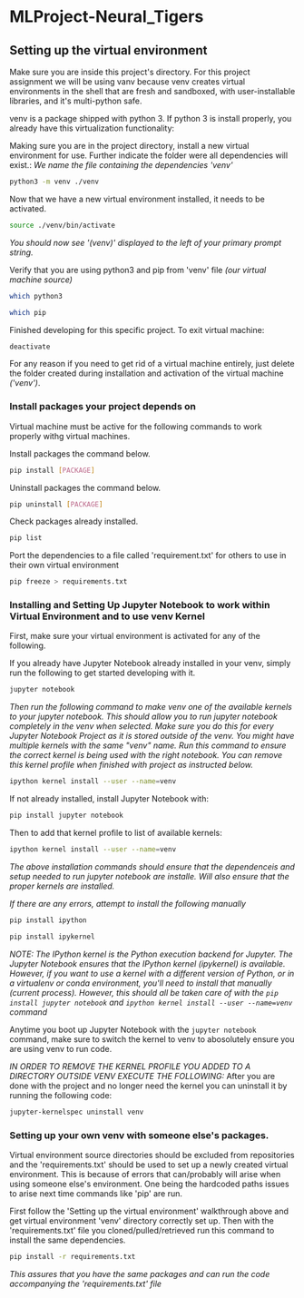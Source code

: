 # MLProject-Neural_Tigers

## Setting up the virtual environment
Make sure you are inside this project's directory. For this project assignment we will be using vanv because 
venv creates virtual environments in the shell that are fresh and sandboxed, with user-installable libraries, and it's multi-python safe.

venv is a package shipped with python 3. If python 3 is install properly, you already have this virtualization functionality: 

Making sure you are in the project directory, install a new virtual environment for use. Further indicate the folder were all dependencies will exist.:
*We name the file containing the dependencies 'venv'*
```bash
python3 -m venv ./venv
```

Now that we have a new virtual environment installed, it needs to be activated. 
```bash
source ./venv/bin/activate
```
*You should now see '(venv)' displayed to the left of your primary prompt string.*

Verify that you are using python3 and pip from 'venv' file *(our virtual machine source)* 
```bash
which python3
```
```bash
which pip
```

Finished developing for this specific project. To exit virtual machine:
```bash
deactivate
```

For any reason if you need to get rid of a virtual machine entirely, just delete the folder created during installation and activation of the virtual machine *('venv')*.

### Install packages your project depends on 
Virtual machine must be active for the following commands to work properly withg virtual machines.

Install packages the command below.
```bash
pip install [PACKAGE]
```

Uninstall packages the command below.
```bash
pip uninstall [PACKAGE]
```

Check packages already installed.
```bash
pip list
```

Port the dependencies to a file called 'requirement.txt' for others to use in their own virtual environment
```bash
pip freeze > requirements.txt
```

### Installing and Setting Up Jupyter Notebook to work within Virtual Environment and to use venv Kernel 
First, make sure your virtual environment is activated for any of the following.

If you already have Jupyter Notebook already installed in your venv, simply run the following to get started developing with it. 
```bash
jupyter notebook
```

*Then run the following command to make venv one of the available kernels to your jupyter notebook. This should allow you to run jupyter notebook completely in the venv when selected. Make sure you do this for every Jupyter Notebook Project as it is stored outside of the venv. You might have multiple kernels with the same "venv" name. Run this command to ensure the correct kernel is being used with the right notebook. You can remove this kernel profile when finished with project as instructed below.*
```bash
ipython kernel install --user --name=venv 
```


If not already installed, install Jupyter Notebook with:

```bash
pip install jupyter notebook
```
Then to add that kernel profile to list of available kernels: 
```bash
ipython kernel install --user --name=venv 
```


*The above installation commands should ensure that the dependenceis and setup needed to run jupyter notebook are installe. Will also ensure that the proper kernels are installed.*

*If there are any errors, attempt to install the following manually*
```bash
pip install ipython 
```
```bash
pip install ipykernel
```
*NOTE: The IPython kernel is the Python execution backend for Jupyter. The Jupyter Notebook ensures that the IPython kernel (ipykernel) is available. However, if you want to use a kernel with a different version of Python, or in a virtualenv or conda environment, you'll need to install that manually (current process). However, this should all be taken care of with the `pip install jupyter notebook` and `ipython kernel install --user --name=venv` command*


Anytime you boot up Jupyter Notebook with the `jupyter notebook` command, make sure to switch the kernel to venv to abosolutely ensure you are using venv to run code. 

*IN ORDER TO REMOVE THE KERNEL PROFILE YOU ADDED TO A DIRECTORY OUTSIDE VENV EXECUTE THE FOLLOWING:*
After you are done with the project and no longer need the kernel you can uninstall it by running the following code:
```bash
jupyter-kernelspec uninstall venv
```

### Setting up your own venv with someone else's packages. 
Virtual environment source directories should be excluded from repositories and the 'requirements.txt' should be used to set up a newly created virtual environment. This is because of errors that can/probably will arise when using someone else's environment. One being the hardcoded paths issues to arise next time commands like 'pip' are run.

First follow the 'Setting up the virtual environment' walkthrough above and get virtual environment 'venv' directory correctly set up. Then with the 'requirements.txt' file you cloned/pulled/retrieved run this command to install the same dependencies. 
```bash
pip install -r requirements.txt
```
*This assures that you have the same packages and can run the code accompanying the 'requirements.txt' file*

##
